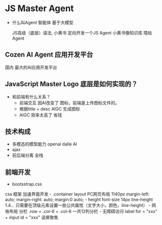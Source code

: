 # JS Master Agent

- 什么叫Agent
  智能体  基于大模型 

  JS高级（底层）语法, 小黄书   定向开发一个JS Agent
  小黄书像知识库 喂给 Agent 

## Cozen AI Agent 应用开发平台
  国内 最大的AI应用开发平台

## JavaScript Master Logo 底层是如何实现的？

- 和前端有什么关系？
  - 前端交互 因AI改变了
  图标，前端是上传图标文件的。
  - 根据title + desc AIGC 生成图标
  - AIGC 效率太高了  省钱

## 技术构成
  - 多模态的模型能力  openai dalle AI
  - ajax
  - 前后端分离 全栈
  
## 前端开发
  - bootsstrap.css
  <link href="https://cdn.bootcdn.net/ajax/libs/twitter-bootstrap/3.3.0/css/bootstrap.min.css" rel="stylesheet">
  css 框架  加速界面开发
    - .container
    layout PC网页布局 1140px
     margin-left: auto;
     margin-right: auto;
     margin:0 auto;
    - height 
      font-size 14px
      line-height 1.4...
      只需要在顶级元素设置一些公共属性（文字大小，颜色，line-height）
   - 网格布局 分栏
    .row + .col-6 + .col-6 一共12列分栏
   - 无障碍访问
    label for = "xxx" +  input id = "xxx"    
      读屏聚焦

